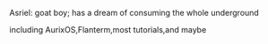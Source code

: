 Asriel: goat boy; has a dream of consuming the whole underground

including AurixOS,Flanterm,most tutorials,and maybe
